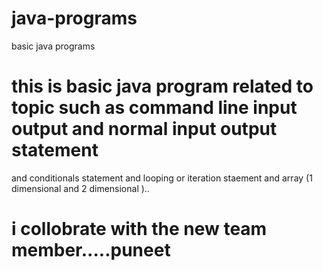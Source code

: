 # java-programs
basic java programs 
# this is basic java program related to topic such as command line input output and normal input output statement 
and conditionals statement and looping or  iteration staement and array (1 dimensional and 2 dimensional )..
# i collobrate with the new team member.....puneet 
